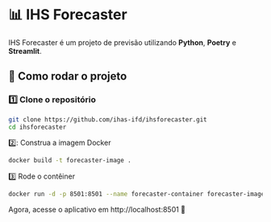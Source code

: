 # 📊 IHS Forecaster

IHS Forecaster é um projeto de previsão utilizando **Python**, **Poetry** e **Streamlit**.

## 🚀 Como rodar o projeto

### 1️⃣ Clone o repositório  
```bash
git clone https://github.com/ihas-ifd/ihsforecaster.git
cd ihsforecaster
```

2️⃣: Construa a imagem Docker
```bash
docker build -t forecaster-image .
```
3️⃣ Rode o contêiner

```bash
docker run -d -p 8501:8501 --name forecaster-container forecaster-image
```
Agora, acesse o aplicativo em http://localhost:8501 🚀